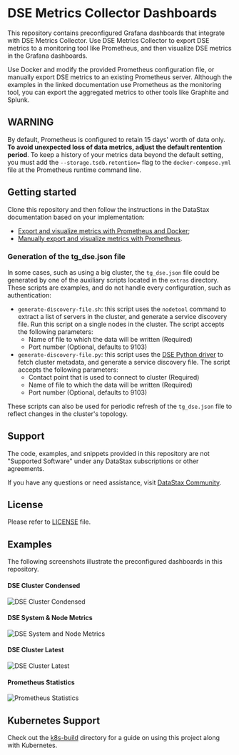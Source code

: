 # DSE Metrics Collector Dashboards

This repository contains preconfigured Grafana dashboards that integrate with DSE Metrics Collector. Use DSE Metrics Collector to export DSE metrics to a monitoring tool like Prometheus, and then visualize DSE metrics in the Grafana dashboards.

Use Docker and modify the provided Prometheus configuration file, or manually export DSE metrics to an existing Prometheus server. Although the examples in the linked documentation use Prometheus as the monitoring tool, you can export the aggregated metrics to other tools like Graphite and Splunk.


## WARNING

By default, Prometheus is configured to retain 15 days' worth of data only. **To avoid unexpected loss of data metrics, adjust the default rentention period**. To keep a history of your metrics data beyond the default setting, you must add the `--storage.tsdb.retention=` flag to the `docker-compose.yml` file at the Prometheus runtime command line.


## Getting started

Clone this repository and then follow the instructions in the DataStax documentation based on your implementation:

* [Export and visualize metrics with Prometheus and Docker](https://docs.datastax.com/en/dse/6.7/dse-admin/datastax_enterprise/tools/metricsCollector/mcExportMetricsDocker.html);
* [Manually export and visualize metrics with Prometheus](https://docs.datastax.com/en/dse/6.7/dse-admin/datastax_enterprise/tools/metricsCollector/mcExportMetricsManually.html).

### Generation of the tg_dse.json file

In some cases, such as using a big cluster, the `tg_dse.json` file could be generated by one of the auxiliary scripts located in the `extras` directory. These scripts are examples, and do not handle every configuration, such as authentication:

* `generate-discovery-file.sh`: this script uses the `nodetool` command to extract a list of servers in the cluster, and generate a service discovery file. Run this script on a single nodes in the cluster. The script accepts the following parameters: 
  * Name of file to which the data will be written (Required)
  * Port number (Optional, defaults to 9103)
* `generate-discovery-file.py`: this script uses the [DSE Python driver](https://docs.datastax.com/en/developer/python-dse-driver/latest/) to fetch cluster metadata, and generate a service discovery file. The script accepts the following parameters:
  * Contact point that is used to connect to cluster (Required)
  * Name of file to which the data will be written (Required)
  * Port number (Optional, defaults to 9103)

These scripts can also be used for periodic refresh of the `tg_dse.json` file to reflect changes in the cluster's topology.


## Support

The code, examples, and snippets provided in this repository are not "Supported Software" under any DataStax subscriptions or other agreements.

If you have any questions or need assistance, visit [DataStax Community](https://community.datastax.com).


## License

Please refer to [LICENSE](LICENSE.md) file.


## Examples

The following screenshots illustrate the preconfigured dashboards in this repository.

#### DSE Cluster Condensed
![DSE Cluster Condensed](doc/DSEMetricsCollectorDashboardCondensed.png)

#### DSE System & Node Metrics
![DSE System and Node Metrics](doc/DSEMetricsCollectorDashboardSystems.png)

#### DSE Cluster Latest
![DSE Cluster Latest](doc/DSEMetricsCollectorDashboardLatest.png)

#### Prometheus Statistics
![Prometheus Statistics](doc/DSEMetricsCollectorDashboardPrometheus.png)

## Kubernetes Support
Check out the [k8s-build](k8s-build) directory for a guide on using this project along with Kubernetes.
